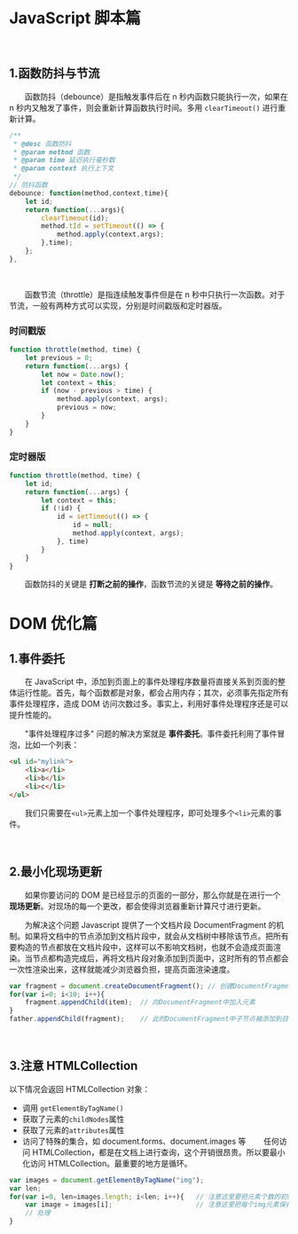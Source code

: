 # JavaScript 脚本篇

<br>

## 1.函数防抖与节流
　　函数防抖（debounce）是指触发事件后在 n 秒内函数只能执行一次，如果在 n 秒内又触发了事件，则会重新计算函数执行时间。多用 `clearTimeout()` 进行重新计算。
```javascript
/**
 * @desc 函数防抖
 * @param method 函数
 * @param time 延迟执行毫秒数
 * @param context 执行上下文
 */
// 防抖函数
debounce: function(method,context,time){
    let id;
    return function(...args){
        clearTimeout(id);
        method.tId = setTimeout(() => {
            method.apply(context,args);
        },time);
    };
},
```

<br>

　　函数节流（throttle）是指连续触发事件但是在 n 秒中只执行一次函数。对于节流，一般有两种方式可以实现，分别是时间戳版和定时器版。
 
### 时间戳版
```javascript
function throttle(method, time) {
    let previous = 0;
    return function(...args) {
        let now = Date.now();
        let context = this;
        if (now - previous > time) {
            method.apply(context, args);
            previous = now;
        }
    }
}
```

### 定时器版
```javascript
function throttle(method, time) {
    let id;
    return function(...args) {
        let context = this;
        if (!id) {
            id = setTimeout(() => {
                id = null;
                method.apply(context, args);
            }, time)
        }
    }
}
```
　　函数防抖的关键是 **打断之前的操作**，函数节流的关键是 **等待之前的操作**。

# DOM 优化篇
## 1.事件委托
　　在 JavaScript 中，添加到页面上的事件处理程序数量将直接关系到页面的整体运行性能。首先，每个函数都是对象，都会占用内存；其次，必须事先指定所有事件处理程序，造成 DOM 访问次数过多。事实上，利用好事件处理程序还是可以提升性能的。

　　"事件处理程序过多" 问题的解决方案就是 **事件委托**。事件委托利用了事件冒泡，比如一个列表：
```html
<ul id="mylink">
    <li>a</li>
    <li>b</li>
    <li>c</li>
</ul>
```
　　我们只需要在`<ul>`元素上加一个事件处理程序，即可处理多个`<li>`元素的事件。

<br>

## 2.最小化现场更新
　　如果你要访问的 DOM 是已经显示的页面的一部分，那么你就是在进行一个 **现场更新**。对现场的每一个更改，都会使得浏览器重新计算尺寸进行更新。
  
　　为解决这个问题 Javascript 提供了一个文档片段 DocumentFragment 的机制。如果将文档中的节点添加到文档片段中，就会从文档树中移除该节点。把所有要构造的节点都放在文档片段中，这样可以不影响文档树，也就不会造成页面渲染。当节点都构造完成后，再将文档片段对象添加到页面中，这时所有的节点都会一次性渲染出来，这样就能减少浏览器负担，提高页面渲染速度。
```javascript
var fragment = document.createDocumentFragment(); // 创建DocumentFragment
for(var i=0; i<10; i++){
    fragment.appendChild(item);  // 向DocumentFragment中加入元素
}
father.appendChild(fragment);    // 此时DocumentFragment中子节点被添加到目标，片段本身不被添加
```

<br>

## 3.注意 HTMLCollection
以下情况会返回 HTMLCollection 对象：
  * 调用 `getElementByTagName()`
  * 获取了元素的`childNodes`属性
  * 获取了元素的`attributes`属性
  * 访问了特殊的集合，如 document.forms、document.images 等
　　任何访问 HTMLCollection，都是在文档上进行查询，这个开销很昂贵。所以要最小化访问 HTMLCollection。最重要的地方是循环。
```javascript
var images = document.getElementByTagName("img");
var len;
for(var i=0, len=images.length; i<len; i++){   // 注意这里要把元素个数的初始化放在for循环中，不能每次访问 images.length
    var image = images[i];                     // 注意这里把每个img元素保存下来，不能每次访问images[i]
    // 处理
}
```
